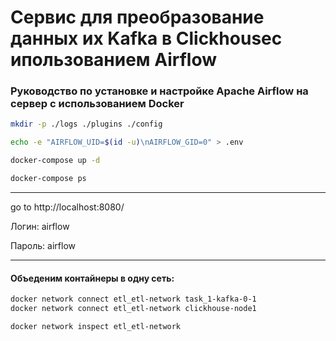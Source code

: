 # Cервис для преобразование данных их Kafka в Clickhouseс ипользованием Airflow


### Руководство по установке и настройке Apache Airflow на сервер с использованием Docker


```Bash
mkdir -p ./logs ./plugins ./config
```

```Bash
echo -e "AIRFLOW_UID=$(id -u)\nAIRFLOW_GID=0" > .env
```

```Bash
docker-compose up -d
```

```Bash
docker-compose ps
```
_____________________
go to http://localhost:8080/

Логин: airflow

Пароль: airflow
_____________________


####  Объеденим контайнеры в одну сеть:
```Bash
docker network connect etl_etl-network task_1-kafka-0-1
docker network connect etl_etl-network clickhouse-node1

docker network inspect etl_etl-network
```
